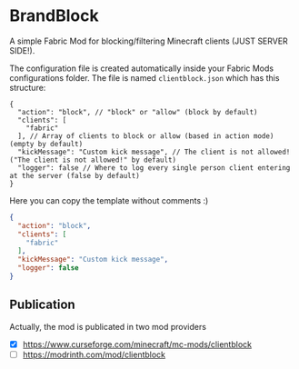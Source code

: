 # BrandBlock

A simple Fabric Mod for blocking/filtering Minecraft clients (JUST SERVER SIDE!).

The configuration file is created automatically inside your Fabric Mods
configurations folder. The file is named `clientblock.json` which has
this structure:
```jsonc
{
  "action": "block", // "block" or "allow" (block by default)
  "clients": [
    "fabric"
  ], // Array of clients to block or allow (based in action mode) (empty by default)
  "kickMessage": "Custom kick message", // The client is not allowed! ("The client is not allowed!" by default)
  "logger": false // Where to log every single person client entering at the server (false by default)
}
```

Here you can copy the template without comments :)
```json
{
  "action": "block",
  "clients": [
    "fabric"
  ],
  "kickMessage": "Custom kick message",
  "logger": false
}
```

## Publication

Actually, the mod is publicated in two mod providers
- [X] https://www.curseforge.com/minecraft/mc-mods/clientblock
- [ ] https://modrinth.com/mod/clientblock
